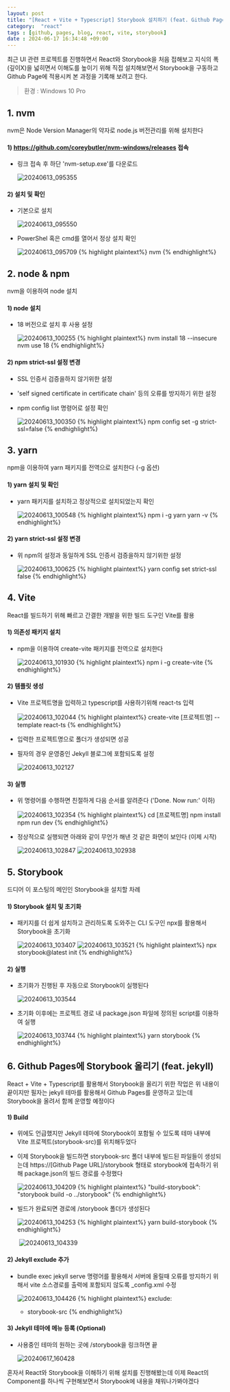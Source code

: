 ```yaml
---
layout: post
title: "[React + Vite + Typescript] Storybook 설치하기 (feat. Github Page & Jekyll)"
category:  "react"
tags : [github, pages, blog, react, vite, storybook]
date : 2024-06-17 16:34:48 +09:00
---
```


최근 UI 관련 프로젝트를 진행하면서 React와 Storybook을 처음 접해보고 지식의 폭(깊이X)을 넓히면서 이해도를 높이기 위해
직접 설치해보면서 Storybook을 구동하고 Github Page에 적용시켜 본 과정을 기록해 보려고 한다.

> 환경 : Windows 10 Pro


## 1. nvm
nvm은 Node Version Manager의 약자로 node.js 버전관리를 위해 설치한다

#### 1) https://github.com/coreybutler/nvm-windows/releases 접속
- 링크 접속 후 하단 'nvm-setup.exe'를 다운로드

  <img alt="20240613_095355" src="https://github.com/rundevelrun/rundevelrun.github.io/assets/40383414/2716f885-879b-49bf-a575-ad83f63a516a">

#### 2) 설치 및 확인
- 기본으로 설치 

  <img alt="20240613_095550" src="https://github.com/rundevelrun/rundevelrun.github.io/assets/40383414/00acc623-926f-4d3b-93cf-c0590b5c5923">

- PowerShel 혹은 cmd를 열어서 정상 설치 확인

  ![20240613_095709](https://github.com/rundevelrun/rundevelrun.github.io/assets/40383414/49a41e9f-15ac-4b63-9de0-fc4b42a5d93a)
{% highlight plaintext%}
nvm
{% endhighlight%}

## 2. node & npm
nvm을 이용하여 node 설치 

#### 1) node 설치
- 18 버전으로 설치 후 사용 설정

  ![20240613_100255](https://github.com/rundevelrun/rundevelrun.github.io/assets/40383414/17a9cab9-46c3-4ff5-b99b-424c289305f1)
{% highlight plaintext%}
nvm install 18 --insecure
nvm use 18
{% endhighlight%}

#### 2) npm strict-ssl 설정 변경
- SSL 인증서 검증을하지 않기위한 설정
- 'self signed certificate in certificate chain' 등의 오류를 방지하기 위한 설정
- npm config list 명령어로 설정 확인

  ![20240613_100350](https://github.com/rundevelrun/rundevelrun.github.io/assets/40383414/d73c4566-0ffc-4811-a754-0cca8a641e6d)
{% highlight plaintext%}
npm config set -g strict-ssl=false
{% endhighlight%}

## 3. yarn
npm을 이용하여 yarn 패키지를 전역으로 설치한다 (-g 옵션)

#### 1) yarn 설치 및 확인
- yarn 패키지를 설치하고 정상적으로 설치되었는지 확인

  ![20240613_100548](https://github.com/rundevelrun/rundevelrun.github.io/assets/40383414/2a294805-66e1-402a-a2d2-a4c6999f28ff)
{% highlight plaintext%}
npm i -g yarn
yarn -v
{% endhighlight%}


#### 2) yarn strict-ssl 설정 변경
- 위 npm의 설정과 동일하게 SSL 인증서 검증을하지 않기위한 설정

  ![20240613_100625](https://github.com/rundevelrun/rundevelrun.github.io/assets/40383414/f10d8033-d5b1-42cd-81cb-634fd7c02742)
{% highlight plaintext%}
yarn config set strict-ssl false
{% endhighlight%}


## 4. Vite
React를 빌드하기 위해 빠르고 간결한 개발을 위한 빌드 도구인 Vite를 활용


#### 1) 의존성 패키지 설치
- npm을 이용하여 create-vite 패키지를 전역으로 설치한다

  ![20240613_101930](https://github.com/rundevelrun/rundevelrun.github.io/assets/40383414/dfcbbeb0-0848-4bb7-8a8d-3cabf028ce2e)
{% highlight plaintext%}
npm i -g create-vite
{% endhighlight%}

  
#### 2) 템플릿 생성
- Vite 프로젝트명을 입력하고 typescript를 사용하기위해 react-ts 입력

  ![20240613_102044](https://github.com/rundevelrun/rundevelrun.github.io/assets/40383414/4ed91228-c33f-4676-a8ac-ad0fdcf30ecf)
{% highlight plaintext%}
create-vite [프로젝트명] --template react-ts
{% endhighlight%}


- 입력한 프로젝트명으로 폴더가 생성되면 성공
- 필자의 경우 운영중인 Jekyll 블로그에 포함되도록 설정

  ![20240613_102127](https://github.com/rundevelrun/rundevelrun.github.io/assets/40383414/347c4460-f95e-47b1-9288-4d069cfd784f)


#### 3) 실행
- 위 명령어를 수행하면 친절하게 다음 순서를 알려준다 ('Done. Now run:' 이하)

  ![20240613_102354](https://github.com/rundevelrun/rundevelrun.github.io/assets/40383414/0b68f417-330b-487b-9c28-4341622c6aa8)
{% highlight plaintext%}
cd [프로젝트명]
npm install
npm run dev
{% endhighlight%}


- 정상적으로 실행되면 아래와 같이 무언가 해낸 것 같은 화면이 보인다 (이제 시작)

  ![20240613_102847](https://github.com/rundevelrun/rundevelrun.github.io/assets/40383414/1675b076-3561-400c-8dfb-273f00577672)
  ![20240613_102938](https://github.com/rundevelrun/rundevelrun.github.io/assets/40383414/23422b99-334c-4927-bde5-4b8a6e854110)


## 5. Storybook
드디어 이 포스팅의 메인인 Storybook을 설치할 차례

#### 1) Storybook 설치 및 초기화
- 패키지를 더 쉽게 설치하고 관리하도록 도와주는 CLI 도구인 npx를 활용해서 Storybook을 초기화

  ![20240613_103407](https://github.com/rundevelrun/rundevelrun.github.io/assets/40383414/1ffeb35e-5f04-418e-888b-b9f5251e0b0d)
  ![20240613_103521](https://github.com/rundevelrun/rundevelrun.github.io/assets/40383414/f5f68e92-f609-4c38-8c8c-cc8e55c572c2)
{% highlight plaintext%}
npx storybook@latest init
{% endhighlight%}

#### 2) 실행
- 초기화가 진행된 후 자동으로 Storybook이 실행된다

  ![20240613_103544](https://github.com/rundevelrun/rundevelrun.github.io/assets/40383414/537e4da6-9cd1-48ab-a888-40abb2df9194)

- 초기화 이후에는 프로젝트 경로 내 package.json 파일에 정의된 script를 이용하여 실행

  ![20240613_103744](https://github.com/rundevelrun/rundevelrun.github.io/assets/40383414/374ee9e0-cccf-42fc-ac5e-6594099087cf)
{% highlight plaintext%}
yarn storybook
{% endhighlight%}


## 6. Github Pages에 Storybook 올리기 (feat. jekyll)
React + Vite + Typescript를 활용해서 Storybook을 올리기 위한 작업은 위 내용이 끝이지만 필자는 jekyll 테마를 활용해서 Github Pages를 운영하고 있는데 Storybook을 올려서 함께 운영할 예정이다

#### 1) Build 
- 위에도 언급했지만 Jekyll 테마에 Storybook이 포함될 수 있도록 테마 내부에 Vite 프로젝트(storybook-src)를 위치해두었다
- 이제 Storybook을 빌드하면 storybook-src 폴더 내부에 빌드된 파일들이 생성되는데 
  https://[Github Page URL]/storybook 형태로 storybook에 접속하기 위해 package.json의 빌드 경로를 수정했다

  ![20240613_104209](https://github.com/rundevelrun/rundevelrun.github.io/assets/40383414/1a92834b-c596-40d8-b871-33622a0e70ec)
{% highlight plaintext%}
"build-storybook": "storybook build -o ../storybook"
{% endhighlight%}

- 빌드가 완료되면 경로에 /storybook 폴더가 생성된다 

  ![20240613_104253](https://github.com/rundevelrun/rundevelrun.github.io/assets/40383414/4b4eb9ea-67b1-4e8b-b437-09f730bad23e)
{% highlight plaintext%}
yarn build-storybook
{% endhighlight%}


&nbsp;&nbsp;&nbsp;&nbsp;&nbsp;&nbsp;&nbsp;![20240613_104339](https://github.com/rundevelrun/rundevelrun.github.io/assets/40383414/3def362a-a3bc-47a0-b1a6-2c0f9a3101b2)


#### 2) Jekyll exclude 추가
- bundle exec jekyll serve 명령어를 활용해서 서버에 올릴때 오류를 방지하기 위해서 vite 소스경로를 출력에 포함되지 않도록 _config.xml 수정

  ![20240613_104426](https://github.com/rundevelrun/rundevelrun.github.io/assets/40383414/5df2aa93-56fd-4f09-93f7-606b729fc6c2)
{% highlight plaintext%}
exclude:
  - storybook-src
{% endhighlight%}


#### 3) Jekyll 테마에 메뉴 등록 (Optional)
- 사용중인 테마의 원하는 곳에 /storybook을 링크하면 끝

  ![20240617_160428](https://github.com/rundevelrun/rundevelrun.github.io/assets/40383414/b3a5900c-7bfe-46db-a8c5-7ab36cfc0a00)




혼자서 React와 Storybook을 이해하기 위해 설치를 진행해봤는데 이제 React의 Component를 하나씩 구현해보면서 Storybook에 내용을 채워나가봐야겠다